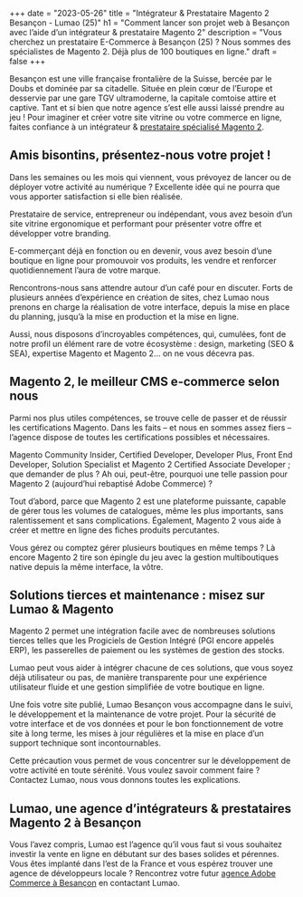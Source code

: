+++
date = "2023-05-26"
title = "Intégrateur & Prestataire Magento 2 Besançon - Lumao (25)"
h1 = "Comment lancer son projet web à Besançon avec l’aide d’un intégrateur & prestataire Magento 2"
description = "Vous cherchez un prestataire E-Commerce à Besançon (25) ? Nous sommes des spécialistes de Magento 2. Déjà plus de 100 boutiques en ligne."
draft = false
+++


Besançon est une ville française frontalière de la Suisse, bercée par le Doubs et dominée par sa citadelle. Située en plein cœur de l’Europe et desservie par une gare TGV ultramoderne, la capitale comtoise attire et captive. Tant et si bien que notre agence s’est elle aussi laissé prendre au jeu ! Pour imaginer et créer votre site vitrine ou votre commerce en ligne, faites confiance à un intégrateur & [prestataire spécialisé Magento 2](/ecommerce/cms/magento/prestataire/).

## Amis bisontins, présentez-nous votre projet !

Dans les semaines ou les mois qui viennent, vous prévoyez de lancer ou de déployer votre activité au numérique ? Excellente idée qui ne pourra que vous apporter satisfaction si elle bien réalisée.

Prestataire de service, entrepreneur ou indépendant, vous avez besoin d’un site vitrine ergonomique et performant pour présenter votre offre et développer votre branding.

E-commerçant déjà en fonction ou en devenir, vous avez besoin d’une boutique en ligne pour promouvoir vos produits, les vendre et renforcer quotidiennement l’aura de votre marque.

Rencontrons-nous sans attendre autour d’un café pour en discuter. Forts de plusieurs années d’expérience en création de sites, chez Lumao nous prenons en charge la réalisation de votre interface, depuis la mise en place du planning, jusqu’à la mise en production et la mise en ligne.

Aussi, nous disposons d’incroyables compétences, qui, cumulées, font de notre profil un élément rare de votre écosystème : design, marketing (SEO & SEA), expertise Magento et Magento 2… on ne vous décevra pas.

## Magento 2, le meilleur CMS e-commerce selon nous

Parmi nos plus utiles compétences, se trouve celle de passer et de réussir les certifications Magento. Dans les faits – et nous en sommes assez fiers – l’agence dispose de toutes les certifications possibles et nécessaires.

Magento Community Insider, Certified Developer, Developer Plus, Front End Developer, Solution Specialist et Magento 2 Certified Associate Developer ; que demander de plus ? Ah oui, peut-être, pourquoi une telle passion pour Magento 2 (aujourd’hui rebaptisé Adobe Commerce) ?

Tout d’abord, parce que Magento 2 est une plateforme puissante, capable de gérer tous les volumes de catalogues, même les plus importants, sans ralentissement et sans complications. Également, Magento 2 vous aide à créer et mettre en ligne des fiches produits percutantes.

Vous gérez ou comptez gérer plusieurs boutiques en même temps ? Là encore Magento 2 tire son épingle du jeu avec la gestion multiboutiques native depuis la même interface, la vôtre.

## Solutions tierces et maintenance : misez sur Lumao & Magento

Magento 2 permet une intégration facile avec de nombreuses solutions tierces telles que les Progiciels de Gestion Intégré (PGI encore appelés ERP), les passerelles de paiement ou les systèmes de gestion des stocks.

Lumao peut vous aider à intégrer chacune de ces solutions, que vous soyez déjà utilisateur ou pas, de manière transparente pour une expérience utilisateur fluide et une gestion simplifiée de votre boutique en ligne.

Une fois votre site publié, Lumao Besançon vous accompagne dans le suivi, le développement et la maintenance de votre projet. Pour la sécurité de votre interface et de vos données et pour le bon fonctionnement de votre site à long terme, les mises à jour régulières et la mise en place d’un support technique sont incontournables.

Cette précaution vous permet de vous concentrer sur le développement de votre activité en toute sérénité. Vous voulez savoir comment faire ? Contactez Lumao, nous vous donnons toutes les explications.

## Lumao, une agence d’intégrateurs & prestataires Magento 2 à Besançon

Vous l’avez compris, Lumao est l’agence qu’il vous faut si vous souhaitez investir la vente en ligne en débutant sur des bases solides et pérennes. Vous êtes implanté dans l’est de la France et vous espérez trouver une agence de développeurs locale ? Rencontrez votre futur [agence Adobe Commerce à Besançon](/agence-ecom/besancon/) en contactant Lumao.




